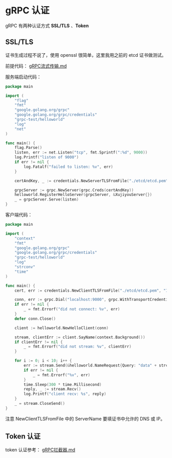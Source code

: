 # gRPC 认证

gRPC 有两种认证方式 **SSL/TLS** 、**Token**

## SSL/TLS

证书生成过程不说了，使用 openssl 很简单，这里我用之前的 etcd 证书做测试。

前提代码： [gRPC流式传输.md](gRPC流式传输.md) 

服务端启动代码：

```go
package main

import (
	"flag"
	"fmt"
	"google.golang.org/grpc"
	"google.golang.org/grpc/credentials"
	"grpc-test/helloworld"
	"log"
	"net"
)

func main() {
	flag.Parse()
	listen, err := net.Listen("tcp", fmt.Sprintf(":%d", 9000))
	log.Printf("listen of 9000")
	if err != nil {
		log.Fatalf("failed to listen: %v", err)
	}

	certAndKey, _ := credentials.NewServerTLSFromFile("./etcd/etcd.pem", "./etcd/etcd-key.pem")

	grpcServer := grpc.NewServer(grpc.Creds(certAndKey))
	helloworld.RegisterHelloServer(grpcServer, &XujiyouServer{})
	_ = grpcServer.Serve(listen)
}

```

客户端代码：

```go
package main

import (
	"context"
	"fmt"
	"google.golang.org/grpc"
	"google.golang.org/grpc/credentials"
	"grpc-test/helloworld"
	"log"
	"strconv"
	"time"
)

func main() {
	cert, err := credentials.NewClientTLSFromFile("./etcd/etcd.pem", "127.0.0.1")

	conn, err := grpc.Dial("localhost:9000", grpc.WithTransportCredentials(cert))
	if err != nil {
		_ = fmt.Errorf("did not connect: %v", err)
	}
	defer conn.Close()

	client := helloworld.NewHelloClient(conn)

	stream, clientErr := client.SayName(context.Background())
	if clientErr != nil {
		_ = fmt.Errorf("did not stream: %v", clientErr)
	}

	for i := 0; i < 10; i++ {
		err := stream.Send(&helloworld.NameRequest{Query: "data" + strconv.Itoa(i), ResultPerPage: 1, PageNumber: 2})
		if err != nil {
			_ = fmt.Errorf("%v", err)
		}
		time.Sleep(300 * time.Millisecond)
		reply, _ := stream.Recv()
		log.Printf("client recv: %s", reply)
	}
	_ = stream.CloseSend()
}

```

注意 NewClientTLSFromFile 中的 ServerName 要填证书中允许的 DNS 或 IP。



## Token 认证

token 认证参考： [gRPC拦截器.md](gRPC拦截器.md) 